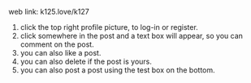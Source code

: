 web link: k125.love/k127

1) click the top right profile picture, to log-in or register.
2) click somewhere in the post and a text box will appear, so you can comment on the post.
3) you can also like a post.
4) you can also delete if the post is yours.
5) you can also post a post using the test box on the bottom. 